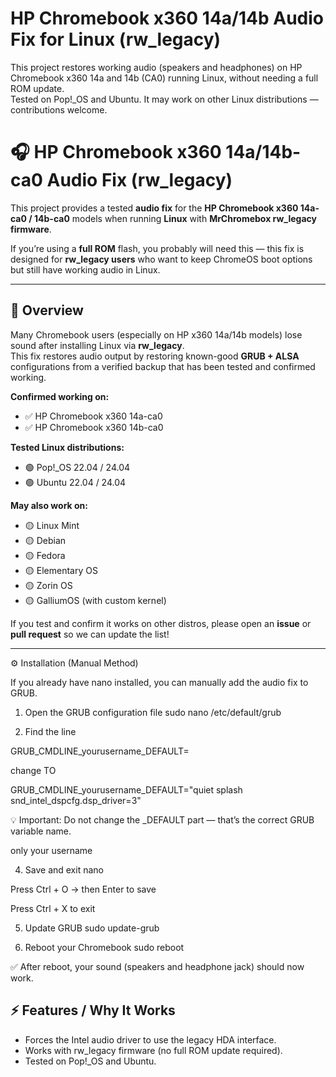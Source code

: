 # HP Chromebook x360 14a/14b Audio Fix for Linux (rw_legacy)

This project restores working audio (speakers and headphones) on HP Chromebook x360 14a and 14b (CA0) running Linux, without needing a full ROM update.  
Tested on Pop!_OS and Ubuntu. It may work on other Linux distributions — contributions welcome.

# 🎧 HP Chromebook x360 14a/14b-ca0 Audio Fix (rw_legacy)

This project provides a tested **audio fix** for the **HP Chromebook x360 14a-ca0 / 14b-ca0** models when running **Linux** with **MrChromebox rw_legacy firmware**.

If you’re using a **full ROM** flash, you probably will need this — this fix is designed for **rw_legacy users** who want to keep ChromeOS boot options but still have working audio in Linux.

---

## 🧩 Overview

Many Chromebook users (especially on HP x360 14a/14b models) lose sound after installing Linux via **rw_legacy**.  
This fix restores audio output by restoring known-good **GRUB + ALSA** configurations from a verified backup that has been tested and confirmed working.

**Confirmed working on:**
- ✅ HP Chromebook x360 14a-ca0  
- ✅ HP Chromebook x360 14b-ca0  

**Tested Linux distributions:**
- 🟢 Pop!_OS 22.04 / 24.04  
- 🟢 Ubuntu 22.04 / 24.04  

**May also work on:**
- 🟡 Linux Mint  
- 🟡 Debian  
- 🟡 Fedora  
- 🟡 Elementary OS  
- 🟡 Zorin OS  
- 🟡 GalliumOS (with custom kernel)  

If you test and confirm it works on other distros, please open an **issue** or **pull request** so we can update the list!

---

⚙️ Installation (Manual Method)

If you already have nano installed, you can manually add the audio fix to GRUB.

1. Open the GRUB configuration file
sudo nano /etc/default/grub

2. Find the line

GRUB_CMDLINE_yourusername_DEFAULT=

change TO

GRUB_CMDLINE_yourusername_DEFAULT="quiet splash snd_intel_dspcfg.dsp_driver=3"

💡 Important: Do not change the _DEFAULT part — that’s the correct GRUB variable name.

only your username

4. Save and exit nano

Press Ctrl + O → then Enter to save

Press Ctrl + X to exit

5. Update GRUB
sudo update-grub

6. Reboot your Chromebook
sudo reboot


✅ After reboot, your sound (speakers and headphone jack) should now work.

## ⚡ Features / Why It Works

- Forces the Intel audio driver to use the legacy HDA interface.
- Works with rw_legacy firmware (no full ROM update required).
- Tested on Pop!_OS and Ubuntu.


